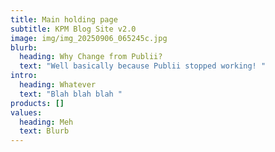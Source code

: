 ```yaml
---
title: Main holding page
subtitle: KPM Blog Site v2.0
image: img/img_20250906_065245c.jpg
blurb:
  heading: Why Change from Publii?
  text: "Well basically because Publii stopped working! "
intro:
  heading: Whatever
  text: "Blah blah blah "
products: []
values:
  heading: Meh
  text: Blurb
---
```

